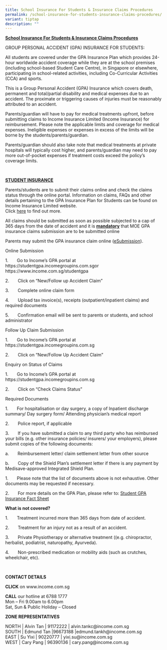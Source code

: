 ```yaml
---
title: School Insurance For Students & Insurance Claims Procedures
permalink: /school-insurance-for-students-insurance-claims-procedures/
variant: tiptap
description: ""
---
```

<p><strong><u>School Insurance For Students &amp; Insurance Claims Procedures</u></strong>
</p>
<p>GROUP PERSONAL ACCIDENT (GPA) INSURANCE FOR STUDENTS:</p>
<p>All students are covered under the GPA Insurance Plan which provides 24-hour
worldwide accident coverage while they are at the school premises (including
school-based Student Care Centre), in Singapore or elsewhere, participating
in school-related activities, including Co-Curricular Activities (CCA)
and sports.&nbsp;</p>
<p>This is a Group Personal Accident (GPA) Insurance which covers death,
permanent and total/partial disability and medical expenses due to an accident.
The proximate or triggering causes of injuries must be reasonably attributed
to an accident.</p>
<p>Parents/guardian will have to pay for medical treatments upfront, before
submitting claims to Income Insurance Limited (Income Insurance) for reimbursement.
Please note the applicable limits and coverage for medical expenses. Ineligible
expenses or expenses in excess of the limits will be borne by the students/parents/guardian.</p>
<p>Parents/guardian should also take note that medical treatments at private
hospitals will typically cost higher, and parents/guardian may need to
pay more out-of-pocket expenses if treatment costs exceed the policy’s
coverage limits.</p>
<p>&nbsp;</p>
<p><strong><u>STUDENT INSURANCE</u></strong>
</p>
<p>Parents/students are to submit their claims online and check the claims
status through the online portal. Information on claims, FAQs and other
details pertaining to the GPA Insurance Plan for Students can be found
on Income Insurance Limited website.
<br>Click&nbsp;<a href="https://www.income.com.sg/studentgpa" rel="noopener noreferrer nofollow" target="_blank">here</a>&nbsp;to
find out more.</p>
<p>All claims should be submitted as soon as possible subjected to a cap
of 365 days from the date of accident and it is <strong><u>mandatory</u></strong> that
MOE GPA insurance claims submission are to be submitted online</p>
<p>Parents may submit the GPA insurance claim online (<a href="https://studentgpa.incomegroupins.com.sg/#/" rel="noopener noreferrer nofollow" target="_blank">eSubmission</a>).</p>
<p></p>
<p>Online Submission</p>
<p>1.&nbsp;&nbsp;&nbsp;&nbsp;&nbsp;&nbsp; Go to Income’s GPA portal at&nbsp;
<a rel="noopener noreferrer nofollow" target="_blank">https://studentgpa.incomegroupins.com.sg</a>or <a rel="noopener noreferrer nofollow" target="_blank">https://www.income.com.sg/studentgpa</a>
</p>
<p>2.&nbsp;&nbsp;&nbsp;&nbsp;&nbsp;&nbsp; Click on “New/Follow up Accident
Claim”</p>
<p>3.&nbsp;&nbsp;&nbsp;&nbsp;&nbsp;&nbsp; Complete online claim form</p>
<p>4.&nbsp;&nbsp;&nbsp;&nbsp;&nbsp;&nbsp; Upload tax invoice(s), receipts
(outpatient/inpatient claims) and required documents</p>
<p>5.&nbsp;&nbsp;&nbsp;&nbsp;&nbsp;&nbsp; Confirmation email will be sent
to parents or students, and school administrator</p>
<p>Follow Up Claim Submission</p>
<p>1.&nbsp;&nbsp;&nbsp;&nbsp;&nbsp;&nbsp; Go to Income’s GPA portal at
<a rel="noopener noreferrer nofollow" target="_blank">https://studentgpa.incomegroupins.com.sg</a>
</p>
<p>2.&nbsp;&nbsp;&nbsp;&nbsp;&nbsp;&nbsp; Click on “New/Follow Up Accident
Claim”</p>
<p>Enquiry on Status of Claims</p>
<p>1.&nbsp;&nbsp;&nbsp;&nbsp;&nbsp;&nbsp; Go to Income’s GPA portal at
<a rel="noopener noreferrer nofollow" target="_blank">https://studentgpa.incomegroupins.com.sg</a>
</p>
<p>2.&nbsp;&nbsp;&nbsp;&nbsp;&nbsp;&nbsp; Click on “Check Claims Status”</p>
<p>Required Documents</p>
<p>1.&nbsp;&nbsp;&nbsp;&nbsp;&nbsp;&nbsp; For hospitalisation or day surgery,
a copy of Inpatient discharge summary/ Day surgery form/ Attending physician’s
medical report</p>
<p>2.&nbsp;&nbsp;&nbsp;&nbsp;&nbsp;&nbsp; Police report, if applicable</p>
<p>3.&nbsp;&nbsp;&nbsp;&nbsp;&nbsp;&nbsp; If you have submitted a claim to
any third party who has reimbursed your bills (e.g. other insurance policies/
insurers/ your employers), please submit copies of the following documents:</p>
<p>a.&nbsp;&nbsp;&nbsp;&nbsp;&nbsp;&nbsp; Reimbursement letter/ claim settlement
letter from other source</p>
<p>b.&nbsp;&nbsp;&nbsp;&nbsp;&nbsp;&nbsp; Copy of the Shield Plan’s settlement
letter if there is any payment by Medisave-approved Integrated Shield Plan.</p>
<p>1.&nbsp;&nbsp;&nbsp;&nbsp;&nbsp;&nbsp; Please note that the list of documents
above is not exhaustive. Other documents may be requested if necessary.</p>
<p>2.&nbsp;&nbsp;&nbsp;&nbsp;&nbsp;&nbsp; For more details on the GPA Plan,
please refer to:&nbsp;<a href="https://www.tksss.moe.edu.sg/files/Product_Fact_Sheet_Year_2025.pdf" rel="noopener noreferrer nofollow" target="_blank">Student GPA Insurance Fact Sheet</a>
</p>
<p><strong>What is not covered?</strong>
</p>
<p>1.&nbsp;&nbsp;&nbsp;&nbsp;&nbsp;&nbsp; Treatment incurred more than 365
days from date of accident.</p>
<p>2.&nbsp;&nbsp;&nbsp;&nbsp;&nbsp;&nbsp; Treatment for an injury not as
a result of an accident.</p>
<p>3.&nbsp;&nbsp;&nbsp;&nbsp;&nbsp;&nbsp; Private Physiotherapy or alternative
treatment ((e.g. chiropractor, herbalist, podiatrist, naturopathy, Ayurveda).</p>
<p>4.&nbsp;&nbsp;&nbsp;&nbsp;&nbsp;&nbsp; Non-prescribed medication or mobility
aids (such as crutches, wheelchair, etc).</p>
<p><strong>&nbsp;</strong>
</p>
<p><strong>CONTACT DETAILS</strong>
</p>
<p><strong>CLICK</strong>&nbsp;on&nbsp;<a rel="noopener noreferrer nofollow" target="_blank">www.income.com.sg</a>
</p>
<p><strong>CALL</strong>&nbsp;our hotline at 6788 1777
<br>Mon – Fri 9.00am to 6.00pm
<br>Sat, Sun &amp; Public Holiday – Closed</p>
<p><strong>ZONE REPRESENTATIVES</strong>
</p>
<p>NORTH | Alvin Tan | 91172222 |&nbsp;<a rel="noopener noreferrer nofollow" target="_blank">alvin.tankc@income.com.sg</a>
<br>SOUTH | Edmund Tan |96673188 |<a rel="noopener noreferrer nofollow" target="_blank">edmund.tankh@income.com.sg</a>
<br>EAST | Su Yixi | 90220777 |&nbsp;<a rel="noopener noreferrer nofollow" target="_blank">yixi.su@income.com.sg</a>
<br>WEST | Cary Pang | 96390136 |&nbsp;<a rel="noopener noreferrer nofollow" target="_blank">cary.pang@income.com.sg</a>
</p>
<p>&nbsp;</p>